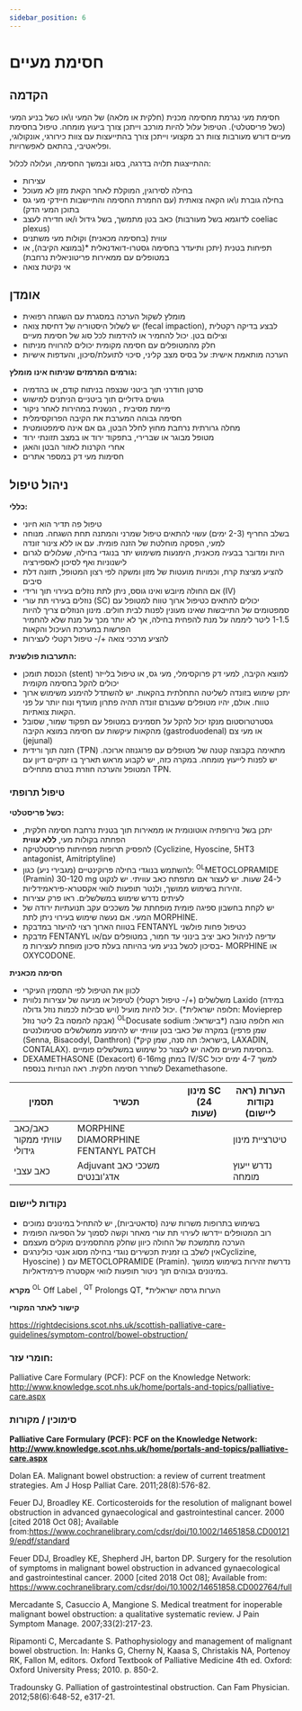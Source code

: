 ```yaml
---
sidebar_position: 6
---
```


# חסימת מעיים 


## הקדמה

חסימת מעי נגרמת מחסימה מכנית (חלקית או מלאה) של המעי ו\או כשל בניע המעי (כשל פריסטלטי). הטיפול עלול להיות מורכב וייתכן צורך ביעוץ מומחה. טיפול בחסימת מעיים דורש מעורבות צוות רב מקצועי וייתכן צורך בהתייעצות עם צוות כירורגי, אונקולוגי, ופליאטיבי, בהתאם לאפשרויות.

ההתייצגות תלויה בדרגה, בסוג ובמשך החסימה, ועלולה לכלול:
-	עצירות 
-	בחילה לסירוגין, המוקלת לאחר הקאת מזון לא מעוכל
-	בחילה גוברת ו\או הקאה צואתית (עם החמרת החסימה והתיישבות חיידקי מעי גס בתוכן המעי הדק)
-	כאב בטן מתמשך, בשל גידול ו/או חדירה לעצב (לדוגמא בשל מעורבות coeliac plexus) 
-	עווית (בחסימה מכאנית) וקולות מעי משתנים
-	תפיחות בטנית (יתכן ותיעדר בחסימה גסטרו-דואדנאלית *(במוצא הקיבה), או במטופלים עם ממאירות פריטוניאלית נרחבת)
-	אי נקיטת צואה
## אומדן
-	מומלץ לשקול הערכה במסגרת עם השגחה רפואית 
-	יש לשלול היסטוריה של דחיסת צואה (fecal impaction), לבצע בדיקה רקטלית וצילום בטן. יכול להחמיר או להידמות לכל סוג של חסימת מעיים
-	חלק מהמטופלים עם חסימה מקומית יכולים להרוויח מניתוח
-	הערכה מותאמת אישית: על בסיס מצב קליני, סיכוי לתועלת/סיכון, והעדפות אישיות

**גורמים המרמזים שניתוח אינו מומלץ:**
-	סרטן חודרני תוך ביטני שנצפה בניתוח קודם, או בהדמיה
-	גושים גידוליים תוך ביטניים הניתנים למישוש
-	מיימת מסיבית , הנשנית במהירות לאחר ניקור
-	חסימה גבוהה המערבת את הקיבה הפרוקסימלית
-	מחלה גרורתית נרחבת מחוץ לחלל הבטן, גם אם אינה סימפטומטית
-	מטופל מבוגר או שברירי, בתפקוד ירוד או במצב תזונתי ירוד
-	אחרי הקרנות לאזור הבטן והאגן
-	חסימות מעי דק במספר אתרים


## ניהול טיפול
**כללי:**
-	טיפול פה תדיר הוא חיוני
-	בשלב החריף (2-3 ימים) עשוי להתאים טיפול שמרני והמתנה תחת השגחה. מנוחה למעי, הפסקה מוחלטת של הזנה פומית. עם או ללא צינור זונדה
-	היות ומדובר בבעיה מכאנית, הימנעות משימוש יתר בנוגדי בחילה, שעלולים לגרום לישנוניות ואף לסיכון לאספירציה
-	להציע מציצת קרח, וכמויות מועטות של מזון ומשקה לפי רצון המטופל, תזונה דלת סיבים
-	אם החולה מיובש ואינו גוסס, ניתן לתת נוזלים בעירוי תוך ורידי (IV)
-	נוזלים בעירוי תת עורי (SC) יכולים להתאים כטיפול ארוך טווח למטופל עם סמפטומים של התייבשות שאינו מעונין לפנות לבית חולים. מינון הנוזלים צריך להיות 1-1.5 ליטר ליממה על מנת להפחית בחילה, אך לא יותר מכך על מנת שלא להחמיר הפרשות במערכת העיכול והקאות
-	להציע מרככי צואה +/- טיפול רקטלי לעצירות

**התערבות פולשנית:**
-	הכנסת תומכן (stent) למוצא הקיבה, למעי דק פרוקסימלי, מעי גס, או טיפול בלייזר יכולים להקל בחסימה מקומית
-	יתכן שימוש בזונדה לשליטה התחלתית בהקאות. יש להשתדל להימנע משימוש ארוך טווח. אולם, יהיו מטופלים שעבורם זונדה תהיה פתרון מועדף ונוח יותר על פני הקאות צואתיות.
-	גסטרטרוסטום מנקז יכול להקל על תסמינים במטופל עם תפקוד שמור, שסובל מהקאות עיקשות עם חסימה במוצא הקיבה (gastroduodenal)  או מעי צם (jejunal)
-	הזנה תוך ורידית (TPN) מתאימה בקבוצה קטנה של מטופלים עם פרוגנוזה ארוכה. יש לפנות לייעוץ מומחה. במקרה כזה, יש לקבוע מראש תאריך בו יתקיים דיון עם המטופל והערכה חוזרת בטרם מתחילים TPN. 

###  טיפול תרופתי 
**כשל פריסטלטי:**
-	יתכן בשל נוירופתיה אוטונומית או ממאירות תוך בטנית נרחבת
חסימה חלקית, הפחתה בקולות מעי, **ללא עווית**
-	להפסיק תרופות מפחיתות פריסטלטיקה (Cyclizine, Hyoscine, 5HT3 antagonist, Amitriptyline) 
-	להשתמש בנוגדי בחילה פרוקינטיים (מגבירי ניע) כגון:
<sup>OL</sup>METOCLOPRAMIDE (Pramin) 30-120 mg ל-24 שעות. יש לעצור אם מתפתח כאב עוויתי. יש לנקוט זהירות בשימוש ממושך, ולנטר תופעות לוואי אקסטרא-פיראמידליות. 
-	לעיתים נדרש שימוש במשלשלים. ראו פרק עצירות
-	יש לקחת בחשבון ספיגה פומית מופחתת של משככים עקב תנועתיות ירודה של המעי. אם נעשה שימוש בעירוי ניתן לתת  MORPHINE.
-	בטווח הארוך רצוי להיעזר במדבקת FENTANYL  כטיפול פחות פולשני
-	מדבקת  FENTANYL  עדיפה לניהול כאב יציב בינוני עד חמור, במטופלים עם/או בסיכון לכשל בניע מעי בהיותה בעלת סיכון מופחת לעצירות מ- MORPHINE  או  OXYCODONE.

**חסימה מכאנית**
-	לכוון את הטיפול לפי התסמין העיקרי
-	משלשלים (+/- טיפול רקטלי) לטיפול או מניעה של עצירות נלווית
Laxido (במידה ויש סבילות לכמות נוזל גדולה) יכול להיות מועיל. (*חלופה ישראלית: Movieprep אבקה להמסה ב2 ליטר נוזל) <sup>OL</sup>Docusate sodium הוא חלופה טובה (*בישראל: שמן פרפין) במקרה של כאבי בטן עוויתי יש להימנע ממשלשלים סטימולנטים (Senna, Bisacodyl, Danthron) (*בישראל: תה סנה, שמן קיק, LAXADIN, CONTALAX). בחסימת מעיים מלאה יש לעצור כל שימוש במשלשלים פומיים.
-	DEXAMETHASONE (Dexacort) 6-16mg במתן IV/SC למשך 4-7 ימים יכול לשחרר חסימה חלקית. ראה הנחיות בנספח Dexamethasone. 


| תסמין    | תכשיר |  מינון SC (24 שעות)  | הערות (ראה נקודות ליישום)     |  
| -------- |  ------- | -------- | ------- |
| כאב/כאב עוויתי ממקור גידולי    | MORPHINE DIAMORPHINE FENTANYL PATCH |     | טיטרציית מינון      |  
| כאב עצבי |   Adjuvant משככי כאב אדג'ובנטים |   | נדרש ייעוץ מומחה |



### נקודות ליישום
-	בשימוש בתרופות משרות שינה (סדאטיביות), יש להתחיל במינונים נמוכים
-	רוב המטופלים יידרשו לעירוי תת עורי מאחר וקשה לסמוך על הספיגה הפומית
-	הערכה מתמשכת של החולה כיוון שחלק מהתסמינים מוקלים מעצמם
-	אין לשלב בו זמנית תכשירים נוגדי בחילה מסוג אנטי כולינרגיםCyclizine, Hyoscine) )    עם METOCLOPRAMIDE (Pramin). נדרשת זהירות בשימוש ממושך במינונים גבוהים תוך ניטור תופעות לוואי אקסטרה פירמידאליות. 

**מקרא**
<sup>OL</sup> Off Label , <sup>QT</sup> Prolongs QT, *הערות גרסה ישראלית


**קישור לאתר המקורי**

https://rightdecisions.scot.nhs.uk/scottish-palliative-care-guidelines/symptom-control/bowel-obstruction/

### חומרי עזר:

Palliative Care Formulary (PCF): PCF on the Knowledge
 Network: http://www.knowledge.scot.nhs.uk/home/portals-and-topics/palliative-care.aspx

### סימוכין / מקורות
**Palliative Care Formulary (PCF): PCF on the Knowledge Network: http://www.knowledge.scot.nhs.uk/home/portals-and-topics/palliative-care.aspx**

Dolan EA. Malignant bowel obstruction: a review of current treatment strategies. Am J Hosp Palliat Care. 2011;28(8):576-82.

Feuer DJ, Broadley KE. Corticosteroids for the resolution of malignant bowel obstruction in advanced gynaecological and gastrointestinal cancer. 2000 [cited 2018 Oct 08]; Available from:https://www.cochranelibrary.com/cdsr/doi/10.1002/14651858.CD001219/epdf/standard

Feuer DDJ, Broadley KE, Shepherd JH, barton DP. Surgery for the resolution of symptoms in malignant bowel obstruction in advanced gynaecological and gastrointestinal cancer. 2000 [cited 2018 Oct 08]; Available from: https://www.cochranelibrary.com/cdsr/doi/10.1002/14651858.CD002764/full

Mercadante S, Casuccio A, Mangione S. Medical treatment for inoperable malignant bowel obstruction: a qualitative systematic review. J Pain Symptom Manage. 2007;33(2):217-23.

Ripamonti C, Mercadante S. Pathophysiology and management of malignant bowel obstruction. In: Hanks G, Cherny N, Kaasa S, Christakis NA, Portenoy RK, Fallon M, editors. Oxford Textbook of Palliative Medicine 4th ed. Oxford: Oxford University Press; 2010. p. 850-2.

Tradounsky G. Palliation of gastrointestinal obstruction. Can Fam Physician. 2012;58(6):648-52, e317-21.


